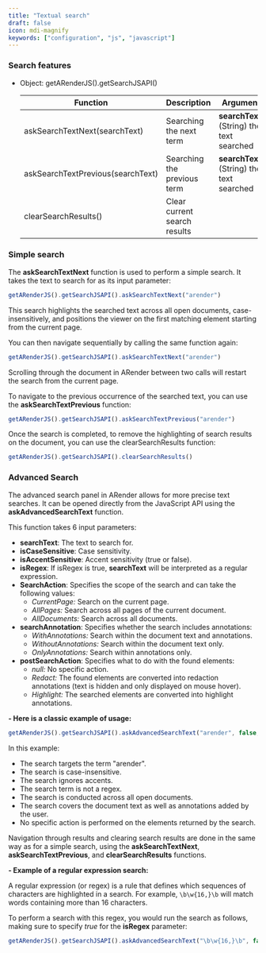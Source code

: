 ```yaml
---
title: "Textual search"
draft: false
icon: mdi-magnify
keywords: ["configuration", "js", "javascript"]
---
```


### Search features

- Object: getARenderJS().getSearchJSAPI()

    | Function                                                                                                                   | Description                         | Argument                     |
    | -------------------------------------------------------------------------------------------------------------------------- | ----------------------------------- | ---------------------------- |
    | askSearchTextNext(searchText)                                                                                              | Searching the next term             | **searchText**: (String) the text searched                                                                                                                                                                                                                                                                                                                                                       |
    | askSearchTextPrevious(searchText)                                                                                          | Searching the previous term         | **searchText**: (String) the text searched                                                                                                                                                                                                                                                                                                                                                       |
    | clearSearchResults()                                                                                                       | Clear current search results        |                                                                                                                                                                                                                                                                                                                                                                                                  |

### Simple search

The **askSearchTextNext** function is used to perform a simple search. It takes the text to search for as its input parameter:
```javascript
getARenderJS().getSearchJSAPI().askSearchTextNext("arender")
```
This search highlights the searched text across all open documents, case-insensitively, and positions the viewer on the first matching element starting from the current page.

You can then navigate sequentially by calling the same function again:
```javascript
getARenderJS().getSearchJSAPI().askSearchTextNext("arender")
```

Scrolling through the document in ARender between two calls will restart the search from the current page.

To navigate to the previous occurrence of the searched text, you can use the **askSearchTextPrevious** function:
```javascript
getARenderJS().getSearchJSAPI().askSearchTextPrevious("arender")
```

Once the search is completed, to remove the highlighting of search results on the document, you can use the clearSearchResults function:
```javascript
getARenderJS().getSearchJSAPI().clearSearchResults()
```

### Advanced Search

The advanced search panel in ARender allows for more precise text searches.
It can be opened directly from the JavaScript API using the **askAdvancedSearchText** function.

This function takes 6 input parameters:
- **searchText**: The text to search for.
- **isCaseSensitive**: Case sensitivity.
- **isAccentSensitive**: Accent sensitivity (true or false).
- **isRegex**: If isRegex is true, **searchText** will be interpreted as a regular expression.
- **SearchAction**: Specifies the scope of the search and can take the following values:
    - *CurrentPage:* Search on the current page.
    - *AllPages:* Search across all pages of the current document.
    - *AllDocuments:* Search across all documents.
- **searchAnnotation**: Specifies whether the search includes annotations:
    - *WithAnnotations:* Search within the document text and annotations.
    - *WithoutAnnotations:* Search within the document text only.
    - *OnlyAnnotations:* Search within annotations only.
- **postSearchAction**: Specifies what to do with the found elements:
    - *null:* No specific action.
    - *Redact:* The found elements are converted into redaction annotations (text is hidden and only displayed on mouse hover).
    - *Highlight:* The searched elements are converted into highlight annotations.

**- Here is a classic example of usage:**

```javascript
getARenderJS().getSearchJSAPI().askAdvancedSearchText("arender", false, false, false, "AllDocuments", "WithAnnotations", null)
```
In this example:
- The search targets the term "arender".
- The search is case-insensitive.
- The search ignores accents.
- The search term is not a regex.
- The search is conducted across all open documents.
- The search covers the document text as well as annotations added by the user.
- No specific action is performed on the elements returned by the search.


Navigation through results and clearing search results are done in the same way as for a simple search, using the **askSearchTextNext**, **askSearchTextPrevious**, and **clearSearchResults** functions.

**- Example of a regular expression search:**

A regular expression (or regex) is a rule that defines which sequences of characters are highlighted in a search.
For example, <code>\b\w{16,}\b</code> will match words containing more than 16 characters.

To perform a search with this regex, you would run the search as follows, making sure to specify *true* for the **isRegex** parameter:

```javascript
getARenderJS().getSearchJSAPI().askAdvancedSearchText("\b\w{16,}\b", false, false, true, "AllDocuments", "WithAnnotations", null)
```